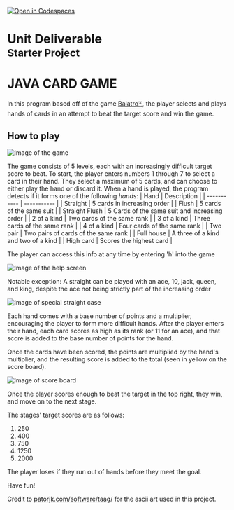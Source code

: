 [![Open in Codespaces](https://classroom.github.com/assets/launch-codespace-2972f46106e565e64193e422d61a12cf1da4916b45550586e14ef0a7c637dd04.svg)](https://classroom.github.com/open-in-codespaces?assignment_repo_id=19397585)
# Unit Deliverable<br><sup>Starter Project<sup>

# JAVA CARD GAME
In this program based off of the game [Balatro🃏](https://www.playbalatro.com/), the player selects and plays hands of cards in an attempt to beat the target score and win the game.

## How to play
![Image of the game](https://github.com/user-attachments/assets/e1b7b946-2600-4f34-8756-64a34ef467a5)

The game consists of 5 levels, each with an increasingly difficult target score to beat. To start, the player enters numbers 1 through 7 to select a card in their hand. They select a maximum of 5 cards, and can choose to either play the hand or discard it. 
When a hand is played, the program detects if it forms one of the following *hands*:
| Hand | Description |
| ----------- | ----------- |
| Straight | 5 cards in increasing order |
| Flush | 5 cards of the same suit |
| Straight Flush | 5 Cards of the same suit and increasing order |
| 2 of a kind | Two cards of the same rank |
| 3 of a kind | Three cards of the same rank |
| 4 of a kind | Four cards of the same rank |
| Two pair | Two pairs of cards of the same rank |
| Full house | A three of a kind and two of a kind | 
| High card | Scores the highest card |

The player can access this info at any time by entering 'h' into the game

![Image of the help screen](https://cdn.discordapp.com/attachments/1240802108098482199/1374160593963188304/image.png?ex=682d0a48&is=682bb8c8&hm=bae4d58e95ec3224a3d704aee124673ff8b9c1ece2f61efc7bd337157e1ebfaf&)

Notable exception: A straight can be played with an ace, 10, jack, queen, and king, despite the ace not being strictly part of the increasing order

![Image of special straight case](https://github.com/user-attachments/assets/cbf174c0-9596-47d9-b924-cbf4e19135d9)

Each hand comes with a base number of points and a multiplier, encouraging the player to form more difficult hands. After the player enters their hand, each card scores as high as its rank (or 11 for an ace), and that score is added to the base number of points for the hand. 

Once the cards have been scored, the points are multiplied by the hand's multiplier, and the resulting score is added to the total (seen in yellow on the score board). 

![Image of score board](https://github.com/user-attachments/assets/6556037e-8ddf-4be6-9f96-52575ff082a2)

Once the player scores enough to beat the target in the top right, they win, and move on to the next stage. 

The stages' target scores are as follows:
1. 250
2. 400
3. 750
4. 1250
5. 2000

The player loses if they run out of hands before they meet the goal.

Have fun!

Credit to [patorjk.com/software/taag/](patorjk.com/software/taag/) for the ascii art used in this project.
